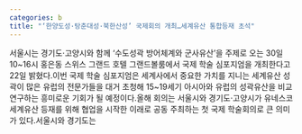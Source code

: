 ```yaml
---
categories: b
title: "‘한양도성·탕춘대성·북한산성’ 국제회의 개최…세계유산 통합등재 초석"
---
```

서울시는 경기도·고양시와 함께 ‘수도성곽 방어체계와 군사유산’을 주제로 오는 30일 10~16시 홍은동 스위스 그랜드 호텔 그랜드볼룸에서 국제 학술 심포지엄을 개최한다고 22일 밝혔다.이번 국제 학술 심포지엄은 세계사에서 중요한 가치를 지니는 세계유산 성곽이 많은 유럽의 전문가들을 대거 초청해 15~19세기 아시아와 유럽의 성곽유산을 비교 연구하는 흥미로운 기회가 될 예정이다.올해 회의는 서울시와 경기도·고양시가 유네스코 세계유산 등재를 위해 협업을 시작한 이래로 공동 주최하는 첫 국제 학술회의로 큰 의미가 있다.서울시와 경기도는